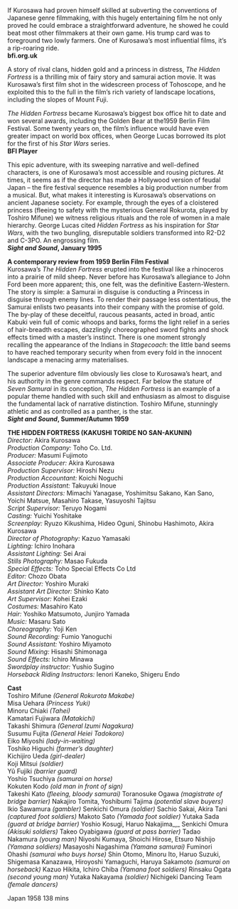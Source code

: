 

If Kurosawa had proven himself skilled at subverting the conventions of Japanese genre filmmaking, with this hugely entertaining film he not only proved he could embrace a straightforward adventure, he showed he could beat most other filmmakers at their own game. His trump card was to foreground two lowly farmers. One of Kurosawa’s most influential films, it’s a rip-roaring ride.  
**bfi.org.uk**  

A story of rival clans, hidden gold and a princess in distress, _The Hidden Fortress_ is a thrilling mix of fairy story and samurai action movie. It was Kurosawa’s first film shot in the widescreen process of Tohoscope, and he exploited this to the full in the film’s rich variety of landscape locations, including the slopes of Mount Fuji.

_The Hidden Fortress_ became Kurosawa’s biggest box office hit to date and won several awards, including the Golden Bear at the1959 Berlin Film Festival. Some twenty years on, the film’s influence would have even greater impact on world box offices, when George Lucas borrowed its plot for the first of his _Star Wars_ series.  
**BFI Player**

This epic adventure, with its sweeping narrative and well-defined characters, is one of Kurosawa’s most accessible and rousing pictures. At times, it seems as if the director has made a Hollywood version of feudal Japan – the fire festival sequence resembles a big production number from a musical. But, what makes it interesting is Kurosawa’s observations on ancient Japanese society. For example, through the eyes of a cloistered princess (fleeing to safety with the mysterious General Rokurota, played by Toshiro Mifune) we witness religious rituals and the role of women in a male hierarchy. George Lucas cited _Hidden Fortress_ as his inspiration for _Star Wars_, with the two bungling, disreputable soldiers transformed into R2-D2 and C-3PO. An engrossing film.  
**_Sight and Sound_, January 1995**  

**A contemporary review from 1959 Berlin Film Festival**  
Kurosawa’s _The Hidden Fortress_ erupted into the festival like a rhinoceros into a prairie of mild sheep. Never before has Kurosawa’s allegiance to John Ford been more apparent; this, one felt, was the definitive Eastern-Western. The story is simple: a Samurai in disguise is conducting a Princess in disguise through enemy lines. To render their passage less ostentatious, the Samurai enlists two peasants into their company with the promise of gold. The by-play of these deceitful, raucous peasants, acted in broad, antic Kabuki vein full of comic whoops and barks, forms the light relief in a series of hair-breadth escapes, dazzlingly choreographed sword fights and shock effects timed with a master’s instinct. There is one moment strongly recalling the appearance of the Indians in _Stagecoach_: the little band seems to have reached temporary security when from every fold in the innocent landscape a menacing army materialises.

The superior adventure film obviously lies close to Kurosawa’s heart, and his authority in the genre commands respect. Far below the stature of _Seven Samurai_ in its conception, _The Hidden Fortress_ is an example of a popular theme handled with such skill and enthusiasm as almost to disguise the fundamental lack of narrative distinction. Toshiro Mifune, stunningly athletic and as controlled as a panther, is the star.  
**_Sight and Sound_, Summer/Autumn 1959**  

**THE HIDDEN FORTRESS (KAKUSHI TORIDE NO SAN-AKUNIN)**  
_Director:_ Akira Kurosawa  
_Production Company:_ Toho Co. Ltd.  
_Producer:_ Masumi Fujimoto  
_Associate Producer:_ Akira Kurosawa  
_Production Supervisor:_ Hiroshi Nezu  
_Production Accountant:_ Koichi Noguchi  
_Production Assistant:_ Takuyuki Inoue  
_Assistant Directors:_ Mimachi Yanagase, Yoshimitsu Sakano,
Kan Sano, Yoichi Matsue, Masahiro Takase, Yasuyoshi Tajitsu  
_Script Supervisor:_ Teruyo Nogami  
_Casting:_ Yuichi Yoshitake  
_Screenplay:_ Ryuzo Kikushima, Hideo Oguni, Shinobu Hashimoto, Akira Kurosawa  
_Director of Photography:_ Kazuo Yamasaki  
_Lighting:_ Ichiro Inohara  
_Assistant Lighting:_ Sei Arai  
_Stills Photography:_ Masao Fukuda  
_Special Effects:_ Toho Special Effects Co Ltd  
_Editor:_ Chozo Obata  
_Art Director:_ Yoshiro Muraki  
_Assistant Art Director:_ Shinko Kato  
_Art Supervisor:_ Kohei Ezaki  
_Costumes:_ Masahiro Kato  
_Hair:_ Yoshiko Matsumoto, Junjiro Yamada  
_Music:_ Masaru Sato  
_Choreography:_ Yoji Ken  
_Sound Recording:_ Fumio Yanoguchi  
_Sound Assistant:_ Yoshiro Miyamoto  
_Sound Mixing:_ Hisashi Shimonaga  
_Sound Effects:_ Ichiro Minawa  
_Swordplay instructor:_ Yushio Sugino  
_Horseback Riding Instructors:_ Ienori Kaneko, Shigeru Endo  

**Cast**  
Toshiro Mifune _(General Rokurota Makabe)_  
Misa Uehara _(Princess Yuki)_  
Minoru Chiaki _(Tahei)_  
Kamatari Fujiwara _(Matakichi)_  
Takashi Shimura _(General Izumi Nagakura)_  
Susumu Fujita _(General Heiei Tadokoro)_  
Eiko Miyoshi _(lady-in-waiting)_  
Toshiko Higuchi _(farmer’s daughter)_  
Kichijiro Ueda _(girl-dealer)_  
Koji Mitsui _(soldier)_  
Yû Fujiki _(barrier guard)_  
Yoshio Tsuchiya _(samurai on horse)_  
Kokuten Kodo _(old man in front of sign)_  
Takeshi Kato _(fleeing, bloody samurai)_
Toranosuke Ogawa _(magistrate of bridge barrier)_
Nakajiro Tomita, Yoshibumi Tajima _(potential slave buyers)_
Ikio Sawamura _(gambler)_
Senkichi Omura _(soldier)_
Sachio Sakai, Akira Tani _(captured foot soldiers)_
Makoto Sato _(Yamada foot soldier)_
Yutaka Sada _(guard at bridge barrier)_
Yoshio Kosugi, Haruo Nakajima_,_
Senkichi Omura _(Akisuki soldiers)_
Takeo Oyabigawa _(guard at pass barrier)_
Tadao Nakamura _(young man)_
Niyoshi Kumaya, Shoichi Hirose,
Etsuro Nishijo _(Yamana soldiers)_
Masayoshi Nagashima _(Yamana samurai)_
Fuminori Ohashi _(samurai who buys horse)_
Shin Otomo, Minoru Ito, Haruo Suzuki, Shigemasa Kanazawa, Hiroyoshi Yamaguchi, Haruya Sakamoto _(samurai on horseback)_
Kazuo Hikita, Ichiro Chiba _(Yamana foot soldiers)_
Rinsaku Ogata _(second young man)_
Yutaka Nakayama _(soldier)_
Nichigeki Dancing Team _(female dancers)_

Japan 1958
138 mins
<!--stackedit_data:
eyJoaXN0b3J5IjpbMTQyNzU0MTYyNiwxMjU3MTE2NTEzXX0=
-->